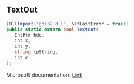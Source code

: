 ## TextOut

```csharp
[DllImport("gdi32.dll", SetLastError = true)]
public static extern bool TextOut(
   IntPtr hdc,
   int x,
   int y,
   string lpString,
   int c
);
```

Microsoft documentation: [Link](https://docs.microsoft.com/en-us/windows/win32/api/wingdi/nf-wingdi-textouta)
